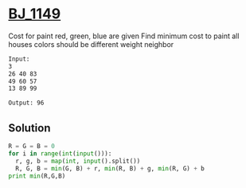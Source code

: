 # [BJ_1149](https://acmicpc.net/problem/1149)

Cost for paint red, green, blue are given
Find minimum cost to paint all houses
colors should be different weight neighbor


```txt
Input:
3
26 40 83
49 60 57
13 89 99

Output: 96
```

## Solution

```py
R = G = B = 0
for i in range(int(input())):
  r, g, b = map(int, input().split())
  R, G, B = min(G, B) + r, min(R, B) + g, min(R, G) + b
print min(R,G,B)
```
